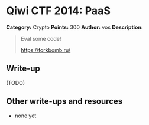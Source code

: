 # Qiwi CTF 2014: PaaS

**Category:** Crypto
**Points:** 300
**Author:** vos
**Description:**

> Eval some code!
>
> https://forkbomb.ru/

## Write-up

(TODO)

## Other write-ups and resources

* none yet
